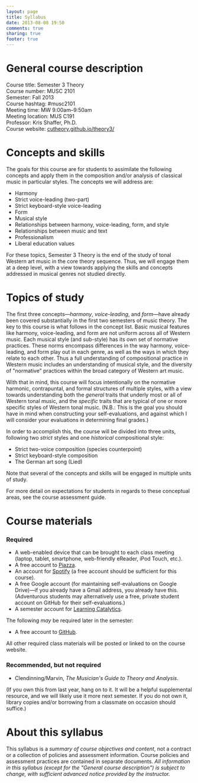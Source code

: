 ```yaml
---
layout: page
title: Syllabus
date: 2013-08-08 19:50
comments: true
sharing: true
footer: true
---
```


# General course description #

Course title: Semester 3 Theory  
Course number: MUSC 2101  
Semester: Fall 2013  
Course hashtag: #musc2101  
Meeting time: MW 9:00am–9:50am  
Meeting location: MUS C191  
Professor: Kris Shaffer, Ph.D.  
Course website: [cutheory.github.io/theory3/](http://cutheory.github.io/theory3/)  

# Concepts and skills #

The goals for this course are for students to assimilate the following concepts and apply them in the composition and/or analysis of classical music in particular styles. The concepts we will address are:

- Harmony  
- Strict voice-leading (two-part)  
- Strict keyboard-style voice-leading  
- Form  
- Musical style  
- Relationships between harmony, voice-leading, form, and style    
- Relationships between music and text  
- Professionalism  
- Liberal education values

For these topics, Semester 3 Theory is the end of the study of tonal Western art music in the core theory sequence. Thus, we will engage them at a deep level, with a view towards applying the skills and concepts addressed in musical genres not studied directly.

# Topics of study #

The first three concepts—*harmony*, *voice-leading*, and *form*—have already been covered substantially in the first two semesters of music theory. The key to this course is what follows in the concept list. Basic musical features like harmony, voice-leading, and form are not uniform across all of Western music. Each musical style (and sub-style) has its own set of normative practices. These norms encompass differences in the way harmony, voice-leading, and form play out in each genre, as well as the ways in which they relate to each other. Thus a full understanding of compositional practice in Western music includes an understanding of musical style, and the diversity of "normative" practices within the broad category of Western art music.

With that in mind, this course will focus intentionally on the normative harmonic, contrapuntal, and formal structures of multiple styles, with a view towards understanding both the *general* traits that underly most or all of Western tonal music, and the *specific* traits that are typical of one or more specific styles of Western tonal music. (N.B.: This is the goal you should have in mind when constructing your self-evaluations, and against which I will consider your evaluations in determining final grades.)

In order to accomplish this, the course will be divided into three units, following two *strict* styles and one *historical* compositional style:

- Strict two-voice composition (species counterpoint)  
- Strict keyboard-style composition  
- The German art song (Lied)

Note that several of the concepts and skills will be engaged in multiple units of study.

For more detail on expectations for students in regards to these conceptual areas, see the course assessment guide.

# Course materials #

### Required ###

- A web-enabled device that can be brought to each class meeting (laptop, tablet, smartphone, web-friendly eReader, iPod Touch, etc.).  
- A free account to [Piazza](http://piazza.com).  
- An account for [Spotify](http://www.spotify.com) (a free account should be sufficient for this course).  
- A free Google account (for maintaining self-evaluations on Google Drive)—if you already have a Gmail address, you already have this. (Adventurous students may alternatively use a free, private student account on GitHub for their self-evaluations.)  
- A semester account for [Learning Catalytics](http://www.learningcatalytics.com).  

The following *may* be required later in the semester:

- A free account to [GitHub](http://github.com).  

All other required class materials will be posted or linked to on the course website.

### Recommended, but not required ###

- Clendinning/Marvin, *The Musician's Guide to Theory and Analysis*.

(If you own this from last year, hang on to it. It will be a helpful supplemental resource, and we will likely use it more next semester. If you do not own it, library copies and/or borrowing from a classmate on occasion should suffice.)

# About this syllabus #

This syllabus is a *summary of course objectives and content*, not a contract or a collection of policies and assessment information. Course policies and assessment practices are contained in separate documents. *All  information in this syllabus (except for the "General course description") is subject to change, with sufficient advanced notice provided by the instructor.*

